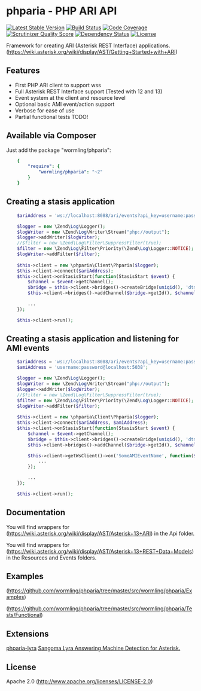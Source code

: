 phparia - PHP ARI API
===

[![Latest Stable Version](https://img.shields.io/packagist/v/wormling/phparia.svg)](https://packagist.org/packages/wormling/phparia) [![Build Status](http://img.shields.io/travis/wormling/phparia.svg?branch=master)](https://travis-ci.org/wormling/phparia) [![Code Coverage](https://scrutinizer-ci.com/g/wormling/phparia/badges/coverage.png?b=master)](https://scrutinizer-ci.com/g/wormling/phparia/?branch=master) [![Scrutinizer Quality Score](http://img.shields.io/scrutinizer/g/wormling/phparia.svg)](https://scrutinizer-ci.com/g/wormling/phparia/) [![Dependency Status](https://www.versioneye.com/user/projects/558fd8a5316338001a000515/badge.svg)](https://www.versioneye.com/user/projects/558fd8a5316338001a000515) [![License](https://img.shields.io/github/license/wormling/phparia.svg)](http://www.apache.org/licenses/LICENSE-2.0)

Framework for creating ARI (Asterisk REST Interface) applications.  (https://wiki.asterisk.org/wiki/display/AST/Getting+Started+with+ARI)

Features
---

* First PHP ARI client to support wss
* Full Asterisk REST Interface support (Tested with 12 and 13)
* Event system at the client and resource level
* Optional basic AMI event/action support
* Verbose for ease of use
* Partial functional tests TODO!

Available via Composer
---
Just add the package "wormling/phparia":

```yaml
    {
        "require": {
            "wormling/phparia": "~2"
        }
    }
```

Creating a stasis application
---
```php
    $ariAddress = 'ws://localhost:8088/ari/events?api_key=username:password&app=stasis_app_name';

    $logger = new \Zend\Log\Logger();
    $logWriter = new \Zend\Log\Writer\Stream("php://output");
    $logger->addWriter($logWriter);
    //$filter = new \Zend\Log\Filter\SuppressFilter(true);
    $filter = new \Zend\Log\Filter\Priority(\Zend\Log\Logger::NOTICE);
    $logWriter->addFilter($filter);
        
    $this->client = new \phparia\Client\Phparia($logger);
    $this->client->connect($ariAddress);
    $this->client->onStasisStart(function(StasisStart $event) {
        $channel = $event->getChannel();
        $bridge = $this->client->bridges()->createBridge(uniqid(), 'dtmf_events, mixing', 'bridgename');
        $this->client->bridges()->addChannel($bridge->getId(), $channel->getId(), null);

        ...
    });

    $this->client->run();
```

Creating a stasis application and listening for AMI events
---
```php
    $ariAddress = 'ws://localhost:8088/ari/events?api_key=username:password&app=stasis_app_name';
    $amiAddress = 'username:password@localhost:5038';

    $logger = new \Zend\Log\Logger();
    $logWriter = new \Zend\Log\Writer\Stream("php://output");
    $logger->addWriter($logWriter);
    //$filter = new \Zend\Log\Filter\SuppressFilter(true);
    $filter = new \Zend\Log\Filter\Priority(\Zend\Log\Logger::NOTICE);
    $logWriter->addFilter($filter);
        
    $this->client = new \phparia\Client\Phparia($logger);
    $this->client->connect($ariAddress, $amiAddress);
    $this->client->onStasisStart(function(StasisStart $event) {
        $channel = $event->getChannel();
        $bridge = $this->client->bridges()->createBridge(uniqid(), 'dtmf_events, mixing', 'bridgename');
        $this->client->bridges()->addChannel($bridge->getId(), $channel->getId(), null);

        $this->client->getWsClient()->on('SomeAMIEventName', function($event) {
            ...
        });

        ...
    });

    $this->client->run();
```

Documentation
---
You will find wrappers for (https://wiki.asterisk.org/wiki/display/AST/Asterisk+13+ARI) in the Api folder.

You will find wrappers for (https://wiki.asterisk.org/wiki/display/AST/Asterisk+13+REST+Data+Models) in the Resources and Events folders.

Examples
---
(https://github.com/wormling/phparia/tree/master/src/wormling/phparia/Examples)

(https://github.com/wormling/phparia/tree/master/src/wormling/phparia/Tests/Functional)

Extensions
---
[phparia-lyra](https://github.com/wormling/phparia-lyra) [Sangoma Lyra Answering Machine Detection for Asterisk.](http://www.sangoma.com/products/answering-machine-detection-for-asterisk-sangoma-lyra)

License
---
Apache 2.0 (http://www.apache.org/licenses/LICENSE-2.0)

